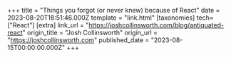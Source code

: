 +++
title = "Things you forgot (or never knew) because of React"
date = 2023-08-20T18:51:46.000Z
template = "link.html"
[taxonomies]
tech=["React"]
[extra]
link_url = "https://joshcollinsworth.com/blog/antiquated-react"
origin_title = "Josh Collinsworth"
origin_url = "https://joshcollinsworth.com"
published_date = "2023-08-15T00:00:00.000Z"
+++